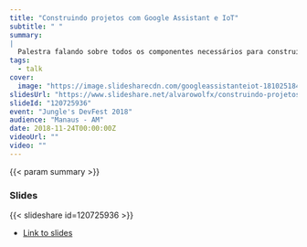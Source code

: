 ```yaml
---
title: "Construindo projetos com Google Assistant e IoT"
subtitle: " "
summary:
|
  Palestra falando sobre todos os componentes necessários para construir interfaces de conversa e voz, misturando isso com projetos de hardware e internet das coisas.
tags:
  - talk
cover:
  image: "https://image.slidesharecdn.com/googleassistanteiot-181025184346/85/construindo-projetos-com-google-assistant-e-iot-1-320.jpg?cb=1540493068"
slidesUrl: "https://www.slideshare.net/alvarowolfx/construindo-projetos-com-google-assistant-e-iot"
slideId: "120725936"
event: "Jungle's DevFest 2018"
audience: "Manaus - AM"
date: 2018-11-24T00:00:00Z
videoUrl: ""
video: ""
---
```


<!-- truncate -->

{{< param summary >}}
### Slides
{{< slideshare id=120725936 >}}

- [Link to slides](https://www.slideshare.net/alvarowolfx/construindo-projetos-com-google-assistant-e-iot)
